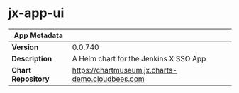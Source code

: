 # jx-app-ui

|App Metadata||
|---|---|
| **Version** | 0.0.740 |
| **Description** | A Helm chart for the Jenkins X SSO App |
| **Chart Repository** | https://chartmuseum.jx.charts-demo.cloudbees.com |
